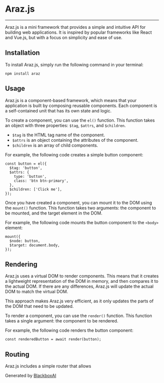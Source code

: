 # Araz.js

---

Araz.js is a mini framework that provides a simple and intuitive API for building web applications. It is inspired by popular frameworks like React and Vue.js, but with a focus on simplicity and ease of use.

## Installation

To install Araz.js, simply run the following command in your terminal:

```
npm install araz
```

## Usage

Araz.js is a component-based framework, which means that your application is built by composing reusable components. Each component is a self-contained unit that has its own state and logic.

To create a component, you can use the `el()` function. This function takes an object with three properties: `$tag`, `$attrs`, and `$children`.

* `$tag` is the HTML tag name of the component.
* `$attrs` is an object containing the attributes of the component.
* `$children` is an array of child components.

For example, the following code creates a simple button component:

```
const button = el({
  $tag: 'button',
  $attrs: {
    type: 'button',
    class: 'btn btn-primary',
  },
  $children: ['Click me'],
});
```

Once you have created a component, you can mount it to the DOM using the `mount()` function. This function takes two arguments: the component to be mounted, and the target element in the DOM.

For example, the following code mounts the button component to the `<body>` element:

```
mount({
  $node: button,
  $target: document.body,
});
```

## Rendering

Araz.js uses a virtual DOM to render components. This means that it creates a lightweight representation of the DOM in memory, and then compares it to the actual DOM. If there are any differences, Araz.js will update the actual DOM to match the virtual DOM.

This approach makes Araz.js very efficient, as it only updates the parts of the DOM that need to be updated.

To render a component, you can use the `render()` function. This function takes a single argument: the component to be rendered.

For example, the following code renders the button component:

```
const renderedButton = await render(button);
```

## Routing

Araz.js includes a simple router that allows

Generated by [BlackboxAI](https://www.useblackbox.ai)
